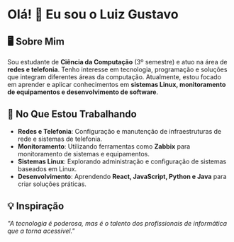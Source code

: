 # Olá! 👋 Eu sou o Luiz Gustavo

## 🖥️ Sobre Mim
Sou estudante de **Ciência da Computação** (3º semestre) e atuo na área de **redes e telefonia**. Tenho interesse em tecnologia, programação e soluções que integram diferentes áreas da computação. Atualmente, estou focado em aprender e aplicar conhecimentos em **sistemas Linux, monitoramento de equipamentos e desenvolvimento de software**.

## 🚀 No Que Estou Trabalhando
- **Redes e Telefonia**: Configuração e manutenção de infraestruturas de rede e sistemas de telefonia.
- **Monitoramento**: Utilizando ferramentas como **Zabbix** para monitoramento de sistemas e equipamentos.
- **Sistemas Linux**: Explorando administração e configuração de sistemas baseados em Linux.
- **Desenvolvimento**: Aprendendo **React, JavaScript, Python e Java** para criar soluções práticas.

## 💡 Inspiração
*"A tecnologia é poderosa, mas é o talento dos profissionais de informática que a torna acessível."*
